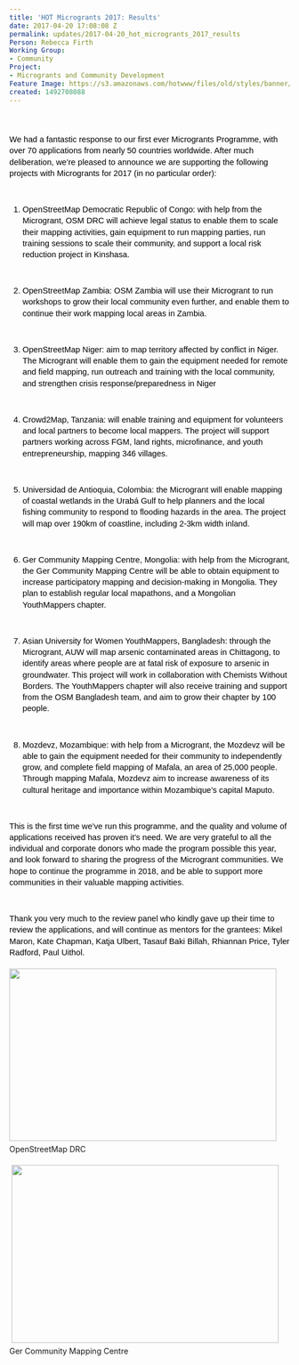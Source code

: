 ```yaml
---
title: 'HOT Microgrants 2017: Results'
date: 2017-04-20 17:08:08 Z
permalink: updates/2017-04-20_hot_microgrants_2017_results
Person: Rebecca Firth
Working Group:
- Community
Project:
- Microgrants and Community Development
Feature Image: https://s3.amazonaws.com/hotwww/files/old/styles/banner/public/2017+microgrants_0.png
created: 1492708088
---
```


<p style="line-height: 1.38; margin-top: 0pt; margin-bottom: 0pt;" dir="ltr">&nbsp;</p><p style="line-height: 1.38; margin-top: 0pt; margin-bottom: 0pt;" dir="ltr">&nbsp;</p><p style="line-height: 1.38; margin-top: 0pt; margin-bottom: 0pt;" dir="ltr"><span style="font-size: 11pt; font-family: Arial; color: #000000; background-color: transparent; font-weight: 400; font-style: normal; font-variant: normal; text-decoration: none; vertical-align: baseline; white-space: pre-wrap;">We had a fantastic response to our first ever Microgrants Programme, with over 70 applications from nearly 50 countries worldwide. After much deliberation, we’re pleased to announce we are supporting the following projects with Microgrants for 2017 (in no particular order):</span></p><p><strong id="docs-internal-guid-e828fe7f-8c54-4e3e-d8ed-6566829a9160" style="font-weight: normal;">&nbsp;</strong></p><ol style="margin-top: 0pt; margin-bottom: 0pt;"><li style="list-style-type: decimal; font-size: 11pt; font-family: Arial; color: #000000; background-color: transparent; font-weight: 400; font-style: normal; font-variant: normal; text-decoration: none; vertical-align: baseline;" dir="ltr"><p style="line-height: 1.38; margin-top: 0pt; margin-bottom: 0pt;" dir="ltr"><span style="font-size: 11pt; font-family: Arial; color: #000000; background-color: transparent; font-weight: 400; font-style: normal; font-variant: normal; text-decoration: none; vertical-align: baseline; white-space: pre-wrap;">OpenStreetMap Democratic Republic of Congo: with help from the Microgrant, OSM DRC will achieve legal status to enable them to scale their mapping activities, gain equipment to run mapping parties, run training sessions to scale their community, and support a local risk reduction project in Kinshasa.</span></p></li></ol><p><strong style="font-weight: normal;">&nbsp;</strong></p><ol style="margin-top: 0pt; margin-bottom: 0pt;" start="2"><li style="list-style-type: decimal; font-size: 11pt; font-family: Arial; color: #000000; background-color: transparent; font-weight: 400; font-style: normal; font-variant: normal; text-decoration: none; vertical-align: baseline;" dir="ltr"><p style="line-height: 1.38; margin-top: 0pt; margin-bottom: 0pt;" dir="ltr"><span style="font-size: 11pt; font-family: Arial; color: #000000; background-color: transparent; font-weight: 400; font-style: normal; font-variant: normal; text-decoration: none; vertical-align: baseline; white-space: pre-wrap;">OpenStreetMap Zambia: OSM Zambia will use their Microgrant to run workshops to grow their local community even further, and enable them to continue their work mapping local areas in Zambia.</span></p></li></ol><p><strong style="font-weight: normal;">&nbsp;</strong></p><ol style="margin-top: 0pt; margin-bottom: 0pt;" start="3"><li style="list-style-type: decimal; font-size: 11pt; font-family: Arial; color: #000000; background-color: transparent; font-weight: 400; font-style: normal; font-variant: normal; text-decoration: none; vertical-align: baseline;" dir="ltr"><p style="line-height: 1.38; margin-top: 0pt; margin-bottom: 0pt;" dir="ltr"><span style="font-size: 11pt; font-family: Arial; color: #000000; background-color: transparent; font-weight: 400; font-style: normal; font-variant: normal; text-decoration: none; vertical-align: baseline; white-space: pre-wrap;">OpenStreetMap Niger: aim to map territory affected by conflict in Niger. The Microgrant will enable them to gain the equipment needed for remote and field mapping, run outreach and training with the local community, and strengthen crisis response/preparedness in Niger</span></p></li></ol><p><strong style="font-weight: normal;">&nbsp;</strong></p><ol style="margin-top: 0pt; margin-bottom: 0pt;" start="4"><li style="list-style-type: decimal; font-size: 11pt; font-family: Arial; color: #000000; background-color: transparent; font-weight: 400; font-style: normal; font-variant: normal; text-decoration: none; vertical-align: baseline;" dir="ltr"><p style="line-height: 1.38; margin-top: 0pt; margin-bottom: 0pt;" dir="ltr"><span style="font-size: 11pt; font-family: Arial; color: #000000; background-color: transparent; font-weight: 400; font-style: normal; font-variant: normal; text-decoration: none; vertical-align: baseline; white-space: pre-wrap;">Crowd2Map, Tanzania: will enable training and equipment for volunteers and local partners to become local mappers. The project will support partners working across FGM, land rights, microfinance, and youth entrepreneurship, mapping 346 villages.</span></p></li></ol><p><strong style="font-weight: normal;">&nbsp;</strong></p><ol style="margin-top: 0pt; margin-bottom: 0pt;" start="5"><li style="list-style-type: decimal; font-size: 11pt; font-family: Arial; color: #000000; background-color: transparent; font-weight: 400; font-style: normal; font-variant: normal; text-decoration: none; vertical-align: baseline;" dir="ltr"><p style="line-height: 1.38; margin-top: 0pt; margin-bottom: 0pt;" dir="ltr"><span style="font-size: 11pt; font-family: Arial; color: #000000; background-color: transparent; font-weight: 400; font-style: normal; font-variant: normal; text-decoration: none; vertical-align: baseline; white-space: pre-wrap;">Universidad de Antioquia, Colombia: the Microgrant will enable mapping of coastal wetlands in the Urabá Gulf to help planners and the local fishing community to respond to flooding hazards in the area. The project will map over 190km of coastline, including 2-3km width inland.</span></p></li></ol><p><strong style="font-weight: normal;">&nbsp;</strong></p><ol style="margin-top: 0pt; margin-bottom: 0pt;" start="6"><li style="list-style-type: decimal; font-size: 11pt; font-family: Arial; color: #000000; background-color: transparent; font-weight: 400; font-style: normal; font-variant: normal; text-decoration: none; vertical-align: baseline;" dir="ltr"><p style="line-height: 1.38; margin-top: 0pt; margin-bottom: 0pt;" dir="ltr"><span style="font-size: 11pt; font-family: Arial; color: #000000; background-color: transparent; font-weight: 400; font-style: normal; font-variant: normal; text-decoration: none; vertical-align: baseline; white-space: pre-wrap;">Ger Community Mapping Centre, Mongolia: with help from the Microgrant, the Ger Community Mapping Centre will be able to obtain equipment to increase participatory mapping and decision-making in Mongolia. They plan to establish regular local mapathons, and a Mongolian YouthMappers chapter.</span></p></li></ol><p><strong style="font-weight: normal;">&nbsp;</strong></p><ol style="margin-top: 0pt; margin-bottom: 0pt;" start="7"><li style="list-style-type: decimal; font-size: 11pt; font-family: Arial; color: #000000; background-color: transparent; font-weight: 400; font-style: normal; font-variant: normal; text-decoration: none; vertical-align: baseline;" dir="ltr"><p style="line-height: 1.38; margin-top: 0pt; margin-bottom: 0pt;" dir="ltr"><span style="font-size: 11pt; font-family: Arial; color: #000000; background-color: transparent; font-weight: 400; font-style: normal; font-variant: normal; text-decoration: none; vertical-align: baseline; white-space: pre-wrap;">Asian University for Women YouthMappers, Bangladesh: through the Microgrant, AUW will map arsenic contaminated areas in Chittagong, to identify areas where people are at fatal risk of exposure to arsenic in groundwater. This project will work in collaboration with Chemists Without Borders. The YouthMappers chapter will also receive training and support from the OSM Bangladesh team, and aim to grow their chapter by 100 people.</span></p></li></ol><p><strong style="font-weight: normal;">&nbsp;</strong></p><ol style="margin-top: 0pt; margin-bottom: 0pt;" start="8"><li style="list-style-type: decimal; font-size: 11pt; font-family: Arial; color: #000000; background-color: transparent; font-weight: 400; font-style: normal; font-variant: normal; text-decoration: none; vertical-align: baseline;" dir="ltr"><p style="line-height: 1.38; margin-top: 0pt; margin-bottom: 0pt;" dir="ltr"><span style="font-size: 11pt; font-family: Arial; color: #000000; background-color: transparent; font-weight: 400; font-style: normal; font-variant: normal; text-decoration: none; vertical-align: baseline; white-space: pre-wrap;">Mozdevz, Mozambique: with help from a Microgrant, the Mozdevz will be able to gain the equipment needed for their community to independently grow, and complete field mapping of Mafala, an area of 25,000 people. Through mapping Mafala, Mozdevz aim to increase awareness of its cultural heritage and importance within Mozambique’s capital Maputo.</span></p></li></ol><p><strong style="font-weight: normal;">&nbsp;</strong></p><p style="line-height: 1.38; margin-top: 0pt; margin-bottom: 0pt;" dir="ltr"><span style="font-size: 11pt; font-family: Arial; color: #000000; background-color: transparent; font-weight: 400; font-style: normal; font-variant: normal; text-decoration: none; vertical-align: baseline; white-space: pre-wrap;">This is the first time we’ve run this programme, and the quality and volume of applications received has proven it’s need. We are very grateful to all the individual and corporate donors who made the program possible this year, and look forward to sharing the progress of the Microgrant communities. We hope to continue the programme in 2018, and be able to support more communities in their valuable mapping activities. </span></p><p><span style="font-weight: normal;">&nbsp;</span></p><p style="line-height: 1.38; margin-top: 0pt; margin-bottom: 0pt;" dir="ltr"><span style="font-size: 11pt; font-family: Arial; color: #000000; background-color: transparent; font-weight: 400; font-style: normal; font-variant: normal; text-decoration: none; vertical-align: baseline; white-space: pre-wrap;">Thank you very much to the review panel who kindly gave up their time to review the applications, and will continue as mentors for the grantees: Mikel Maron, Kate Chapman, Katja Ulbert, Tasauf Baki Billah, Rhiannan Price, Tyler Radford, Paul Uithol.</span></p><p style="line-height: 1.38; margin-top: 0pt; margin-bottom: 0pt;" dir="ltr">&nbsp;</p><p style="line-height: 1.38; margin-top: 0pt; margin-bottom: 0pt;" dir="ltr"><img class="image-large" src="https://s3.amazonaws.com/hotwww/files/old/styles/large/public/Screen%20Shot%202017-05-09%20at%2017.37.42.png?itok=UUgHjchn" alt="" style="width:480px;height:310px">&nbsp;</p><p style="line-height: 1.38; margin-top: 0pt; margin-bottom: 0pt;" dir="ltr">OpenStreetMap DRC</p><p style="line-height: 1.38; margin-top: 0pt; margin-bottom: 0pt;" dir="ltr">&nbsp;</p><p style="line-height: 1.38; margin-top: 0pt; margin-bottom: 0pt;" dir="ltr">&nbsp;<img class="image-large" src="https://s3.amazonaws.com/hotwww/files/old/styles/large/public/BM2017%20034_109_colour_blog.jpg?itok=s3OQ31Kc" alt="" style="width:480px;height:320px"></p><p style="line-height: 1.38; margin-top: 0pt; margin-bottom: 0pt;" dir="ltr">Ger Community Mapping Centre</p><p style="line-height: 1.38; margin-top: 0pt; margin-bottom: 0pt;" dir="ltr">&nbsp;</p>
